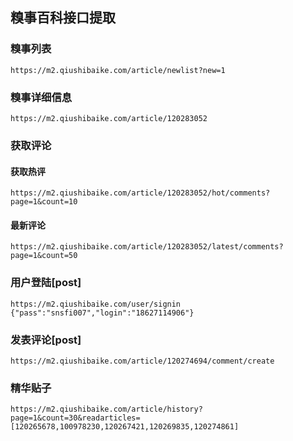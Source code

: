 ## 糗事百科接口提取

### 糗事列表

```http
https://m2.qiushibaike.com/article/newlist?new=1
```

### 糗事详细信息

```http
https://m2.qiushibaike.com/article/120283052
```

### 获取评论

#### 获取热评

```http
https://m2.qiushibaike.com/article/120283052/hot/comments?page=1&count=10
```

#### 最新评论

```http
https://m2.qiushibaike.com/article/120283052/latest/comments?page=1&count=50
```

### 用户登陆[post]

```http
https://m2.qiushibaike.com/user/signin
{"pass":"snsfi007","login":"18627114906"}
```

### 发表评论[post]

```http
https://m2.qiushibaike.com/article/120274694/comment/create

```

### 精华贴子

```http
https://m2.qiushibaike.com/article/history?page=1&count=30&readarticles=[120265678,100978230,120267421,120269835,120274861]
```



